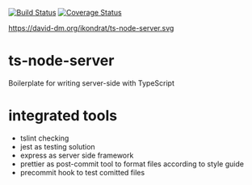 [![Build Status](https://travis-ci.org/ikondrat/ts-node-server.svg?branch=master)](https://travis-ci.org/ikondrat/ts-node-server)
[![Coverage Status](https://coveralls.io/repos/github/ikondrat/ts-node-server/badge.svg?branch=master)](https://coveralls.io/github/ikondrat/ts-node-server?branch=master)

https://david-dm.org/ikondrat/ts-node-server.svg

# ts-node-server
Boilerplate for writing server-side with TypeScript

# integrated tools
* tslint checking
* jest as testing solution
* express as server side framework
* prettier as post-commit tool to format files according to style guide
* precommit hook to test comitted files
